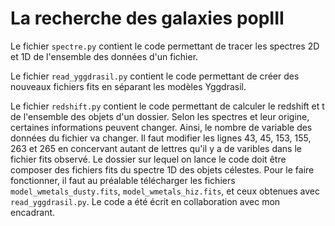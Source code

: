 # La recherche des galaxies popIII

Le fichier `spectre.py` contient le code permettant de tracer les spectres 2D et 1D de l'ensemble des données d'un fichier.

Le fichier `read_yggdrasil.py` contient le code permettant de créer des nouveaux fichiers fits en séparant les modèles Yggdrasil.

Le fichier `redshift.py` contient le code permettant de calculer le redshift et t de l'ensemble des objets d'un dossier. Selon les spectres et leur origine, certaines informations peuvent changer. Ainsi, le nombre de variable des données du fichier va changer. Il faut modifier les lignes 43, 45, 153, 155, 263 et 265 en concervant autant de lettres qu'il y a de varibles dans le fichier fits observé. Le dossier sur lequel on lance le code doit être composer des fichiers fits du spectre 1D des objets célestes. Pour le faire fonctionner, il faut au préalable télécharger les fichiers `model_wmetals_dusty.fits`, `model_wmetals_hiz.fits`, et ceux obtenues avec `read_yggdrasil.py`. Le code a été écrit en collaboration avec mon encadrant.
